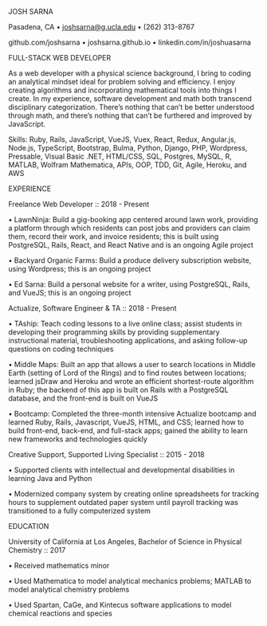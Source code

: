 JOSH SARNA

Pasadena, CA • joshsarna@g.ucla.edu • (262) 313-8767

github.com/joshsarna • joshsarna.github.io • linkedin.com/in/joshuasarna

FULL-STACK WEB DEVELOPER

As a web developer with a physical science background, I bring to coding an analytical mindset ideal for problem solving and efficiency. I enjoy creating algorithms and incorporating mathematical tools into things I create. In my experience, software development and math both transcend disciplinary categorization. There’s nothing that can’t be better understood through math, and there’s nothing that can’t be furthered and improved by JavaScript.

Skills: Ruby, Rails, JavaScript, VueJS, Vuex, React, Redux, Angular.js, Node.js, TypeScript, Bootstrap, Bulma, Python, Django, PHP, Wordpress, Pressable, Visual Basic .NET, HTML/CSS, SQL, Postgres, MySQL, R, MATLAB, Wolfram Mathematica, APIs, OOP, TDD, Git, Agile, Heroku, and AWS


EXPERIENCE

Freelance Web Developer :: 2018 - Present

• LawnNinja: Build a gig-booking app centered around lawn work, providing a platform through which residents can post jobs and providers can claim them, record their work, and invoice residents; this is built using PostgreSQL, Rails, React, and React Native and is an ongoing Agile project

• Backyard Organic Farms: Build a produce delivery subscription website, using Wordpress; this is an ongoing project

• Ed Sarna: Build a personal website for a writer, using PostgreSQL, Rails, and VueJS; this is an ongoing project

Actualize, Software Engineer & TA :: 2018 - Present

• TAship: Teach coding lessons to a live online class; assist students in developing their programming skills by providing supplementary instructional material, troubleshooting applications, and asking follow-up questions on coding techniques

• Middle Maps: Built an app that allows a user to search locations in Middle Earth (setting of Lord of the Rings) and to find routes between locations; learned jsDraw and Heroku and wrote an efficient shortest-route algorithm in Ruby; the backend of this app is built on Rails with a PostgreSQL database, and the front-end is built on VueJS

• Bootcamp: Completed the three-month intensive Actualize bootcamp and learned Ruby, Rails, Javascript, VueJS, HTML, and CSS; learned how to build front-end, back-end, and full-stack apps; gained the ability to learn new frameworks and technologies quickly


Creative Support, Supported Living Specialist :: 2015 - 2018

• Supported clients with intellectual and developmental disabilities in learning Java and Python

• Modernized company system by creating online spreadsheets for tracking hours to supplement outdated paper system until payroll tracking was transitioned to a fully computerized system


EDUCATION


University of California at Los Angeles, Bachelor of Science in Physical Chemistry :: 2017

• Received mathematics minor

• Used Mathematica to model analytical mechanics problems; MATLAB to model analytical chemistry problems

• Used Spartan, CaGe, and Kintecus software applications to model chemical reactions and species
